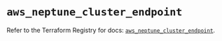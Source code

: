 # `aws_neptune_cluster_endpoint`

Refer to the Terraform Registry for docs: [`aws_neptune_cluster_endpoint`](https://registry.terraform.io/providers/hashicorp/aws/3.76.1/docs/resources/neptune_cluster_endpoint).

